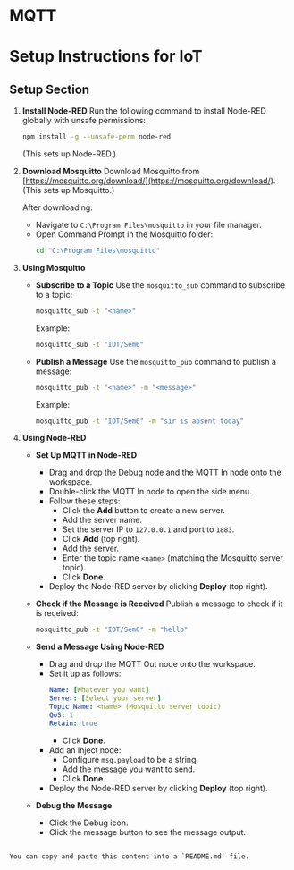 # MQTT

# Setup Instructions for IoT

## Setup Section

1. **Install Node-RED**
   Run the following command to install Node-RED globally with unsafe permissions:
   ```bash
   npm install -g --unsafe-perm node-red
   ```
   (This sets up Node-RED.)

2. **Download Mosquitto**
   Download Mosquitto from [https://mosquitto.org/download/](https://mosquitto.org/download/).
   (This sets up Mosquitto.)

   After downloading:

   - Navigate to `C:\Program Files\mosquitto` in your file manager.
   - Open Command Prompt in the Mosquitto folder:
     ```bash
     cd "C:\Program Files\mosquitto"
     ```

3. **Using Mosquitto**

   - **Subscribe to a Topic**
     Use the `mosquitto_sub` command to subscribe to a topic:
     ```bash
     mosquitto_sub -t "<name>"
     ```
     Example:
     ```bash
     mosquitto_sub -t "IOT/Sem6"
     ```

   - **Publish a Message**
     Use the `mosquitto_pub` command to publish a message:
     ```bash
     mosquitto_pub -t "<name>" -m "<message>"
     ```
     Example:
     ```bash
     mosquitto_pub -t "IOT/Sem6" -m "sir is absent today"
     ```

4. **Using Node-RED**

   - **Set Up MQTT in Node-RED**
     - Drag and drop the Debug node and the MQTT In node onto the workspace.
     - Double-click the MQTT In node to open the side menu.
     - Follow these steps:
       - Click the **Add** button to create a new server.
       - Add the server name.
       - Set the server IP to `127.0.0.1` and port to `1883`.
       - Click **Add** (top right).
       - Add the server.
       - Enter the topic name `<name>` (matching the Mosquitto server topic).
       - Click **Done**.
     - Deploy the Node-RED server by clicking **Deploy** (top right).

   - **Check if the Message is Received**
     Publish a message to check if it is received:
     ```bash
     mosquitto_pub -t "IOT/Sem6" -m "hello"
     ```

   - **Send a Message Using Node-RED**
     - Drag and drop the MQTT Out node onto the workspace.
     - Set it up as follows:
       ```yaml
       Name: [Whatever you want]
       Server: [Select your server]
       Topic Name: <name> (Mosquitto server topic)
       QoS: 1
       Retain: true
       ```
       - Click **Done**.
     - Add an Inject node:
       - Configure `msg.payload` to be a string.
       - Add the message you want to send.
       - Click **Done**.
     - Deploy the Node-RED server by clicking **Deploy** (top right).

   - **Debug the Message**
     - Click the Debug icon.
     - Click the message button to see the message output.
```

You can copy and paste this content into a `README.md` file.

